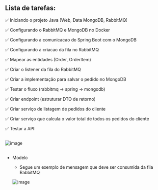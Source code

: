 <h2>Lista de tarefas:</h2>

 &#9989; Iniciando o projeto Java (Web, Data MongoDB, RabbitMQ)
 
 &#9989; Configurando o RabbitMQ e MongoDB no Docker
 
 &#9989; Configurando a comunicacao do Spring Boot com o MongoDB
 
 &#9989; Configurando a criacao da fila no RabbitMQ
 
 &#9989; Mapear as entidades (Order, OrderItem)
 
 &#9989; Criar o listener da fila do RabbitMQ
 
 &#9989; Criar a implementação para salvar o pedido no MongoDB

 &#9989; Testar o fluxo (rabbitmq → spring → mongodb)

 &#9989; Criar endpoint (estruturar DTO de retorno)

 &#9989; Criar serviço de listagem de pedidos do cliente

 &#9989; Criar serviço que calcula o valor total de todos os pedidos do cliente

 &#9989; Testar a API

 <h2></h2>

 ![image](https://github.com/user-attachments/assets/6b9e32bd-4197-4c59-a9bc-3a09ca4b1847)

<h2></h2>


* Modelo

  - Segue um exemplo de mensagem que deve ser consumida da fila RabbitMQ
 
  ![image](https://github.com/user-attachments/assets/ed98b229-5e81-4fe4-959a-0a38830b93a7)

